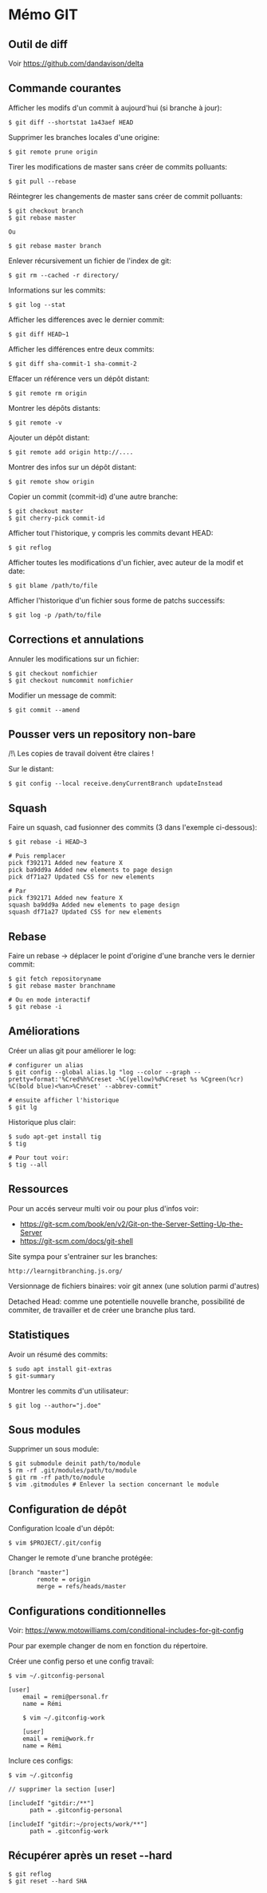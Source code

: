 # Mémo GIT

## Outil de diff

Voir https://github.com/dandavison/delta


## Commande courantes

Afficher les modifs d'un commit à aujourd'hui (si branche à jour):     

	$ git diff --shortstat 1a43aef HEAD


Supprimer les branches locales d'une origine:

	$ git remote prune origin


Tirer les modifications de master sans créer de commits polluants:

	$ git pull --rebase

Réintegrer les changements de master sans créer de commit polluants:

	$ git checkout branch
	$ git rebase master
	
	Ou

	$ git rebase master branch

Enlever récursivement un fichier de l'index de git:

    $ git rm --cached -r directory/

Informations sur les commits:

    $ git log --stat

Afficher les differences avec le dernier commit:

    $ git diff HEAD~1

Afficher les différences entre deux commits:

    $ git diff sha-commit-1 sha-commit-2

Effacer un référence vers un dépôt distant:
    
    $ git remote rm origin

Montrer les dépôts distants:

    $ git remote -v

Ajouter un dépôt distant:
    
    $ git remote add origin http://....

Montrer des infos sur un dépôt distant:
    
    $ git remote show origin

Copier un commit (commit-id) d'une autre branche:

    $ git checkout master
    $ git cherry-pick commit-id

Afficher tout l'historique, y compris les commits devant HEAD:

    $ git reflog

Afficher toutes les modifications d'un fichier, avec auteur de la modif et date:

    $ git blame /path/to/file

Afficher l'historique d'un fichier sous forme de patchs successifs:
    
    $ git log -p /path/to/file


## Corrections et annulations

Annuler les modifications sur un fichier:

    $ git checkout nomfichier
    $ git checkout numcommit nomfichier

Modifier un message de commit:

    $ git commit --amend


## Pousser vers un repository non-bare

/!\ Les copies de travail doivent être claires !

Sur le distant:

	$ git config --local receive.denyCurrentBranch updateInstead


## Squash

Faire un squash, cad fusionner des commits (3 dans l'exemple ci-dessous):

	$ git rebase -i HEAD~3

	# Puis remplacer
	pick f392171 Added new feature X
	pick ba9dd9a Added new elements to page design
	pick df71a27 Updated CSS for new elements

	# Par
	pick f392171 Added new feature X
	squash ba9dd9a Added new elements to page design
	squash df71a27 Updated CSS for new elements


## Rebase

Faire un rebase -> déplacer le point d'origine d'une branche vers le dernier commit:
    
    $ git fetch repositoryname
    $ git rebase master branchname
    
    # Ou en mode interactif
    $ git rebase -i


## Améliorations

Créer un alias git pour améliorer le log:
    
    # configurer un alias
    $ git config --global alias.lg "log --color --graph --pretty=format:'%Cred%h%Creset -%C(yellow)%d%Creset %s %Cgreen(%cr) %C(bold blue)<%an>%Creset' --abbrev-commit"

    # ensuite afficher l'historique
    $ git lg

Historique plus clair:

    $ sudo apt-get install tig
    $ tig 
    
    # Pour tout voir:
    $ tig --all


## Ressources

Pour un accés serveur multi voir ou pour plus d'infos voir:
 - https://git-scm.com/book/en/v2/Git-on-the-Server-Setting-Up-the-Server
 - https://git-scm.com/docs/git-shell

Site sympa pour s'entrainer sur les branches:

    http://learngitbranching.js.org/

Versionnage de fichiers binaires: voir git annex (une solution parmi d'autres)

Detached Head: comme une potentielle nouvelle branche, possibilité de commiter, de travailler et de créer une branche plus tard.


## Statistiques

Avoir un résumé des commits:

	$ sudo apt install git-extras
	$ git-summary

Montrer les commits d'un utilisateur:

	$ git log --author="j.doe" 


## Sous modules

Supprimer un sous module:

	$ git submodule deinit path/to/module
	$ rm -rf .git/modules/path/to/module
	$ git rm -rf path/to/module
	$ vim .gitmodules # Enlever la section concernant le module


## Configuration de dépôt

Configuration lcoale d'un dépôt:

	$ vim $PROJECT/.git/config

Changer le remote d'une branche protégée:

	[branch "master"]
	        remote = origin
        	merge = refs/heads/master


## Configurations conditionnelles

Voir: https://www.motowilliams.com/conditional-includes-for-git-config

Pour par exemple changer de nom en fonction du répertoire.

Créer une config perso et une config travail:

	$ vim ~/.gitconfig-personal 

	[user]
        email = remi@personal.fr
        name = Rémi

        $ vim ~/.gitconfig-work

        [user]
        email = remi@work.fr
        name = Rémi 

Inclure ces configs:

	$ vim ~/.gitconfig

	// supprimer la section [user]
	
	[includeIf "gitdir:/**"]
          path = .gitconfig-personal

	[includeIf "gitdir:~/projects/work/**"]
          path = .gitconfig-work


## Récupérer après un reset --hard

	$ git reflog
	$ git reset --hard SHA
